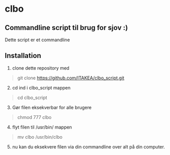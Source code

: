 # clbo
## Commandline script til brug for sjov :)

Dette script er et commandline 

## Installation


1. clone dette repository med 
> git clone https://github.com/ITAKEA/clbo_script.git

2. cd ind i clbo_script mappen
> cd clbo_script

3. Gør filen eksekverbar for alle brugere
> chmod 777 clbo

4. flyt filen til /usr/bin/ mappen
> mv clbo /usr/bin/clbo

5. nu kan du eksekvere filen via din commandline over alt på din computer.
